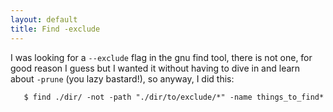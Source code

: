```yaml
---
layout: default
title: Find -exclude
---
```


I was looking for a `--exclude` flag in the gnu find tool, there is not one, for good reason I
guess but I wanted it without having to dive in and learn about `-prune` (you lazy bastard!),
so anyway, I did this:


       $ find ./dir/ -not -path "./dir/to/exclude/*" -name things_to_find*

